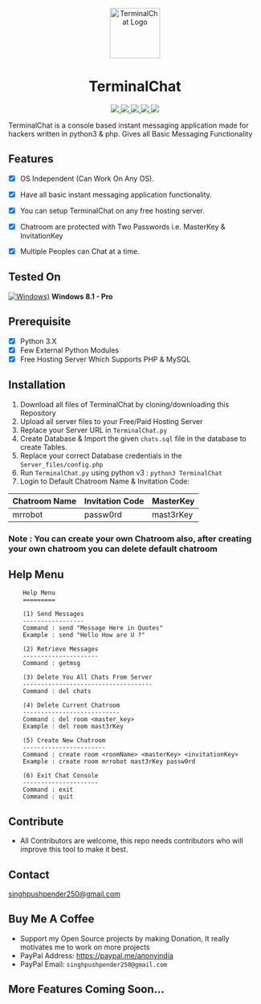 <p align="center">
  <img src="https://github.com/Technowlogy-Pushpender/TerminalChat/blob/master/TerminalChat-logo.png" alt="TerminalChat Logo" width=100 height=100/>
</p>

<h1 align="center">TerminalChat</h1>
<p align="center">
    <a href="https://python.org">
    <img src="https://img.shields.io/badge/Python-3.7-green.svg">
  </a>
  <a href="https://www.php.net">
    <img src="https://img.shields.io/badge/PHP-7.2.30-blue.svg">
  </a>
  <a href="https://github.com/Technowlogy-Pushpender/TerminalChat/blob/master/LICENSE">
    <img src="https://img.shields.io/badge/License-BSD%203-lightgrey.svg">
  </a>
  <a href="https://github.com/Technowlogy-Pushpender/TerminalChat/releases">
    <img src="https://img.shields.io/badge/Release-1.0-blue.svg">
  </a>
    <a href="https://github.com/Technowlogy-Pushpender/TerminalChat">
    <img src="https://img.shields.io/badge/Open%20Source-%E2%9D%A4-brightgreen.svg">
  </a>
</p>

TerminalChat is a console based instant messaging application made for hackers written in python3 &amp; php. Gives all Basic Messaging Functionality

## Features
- [x] OS Independent (Can Work On Any OS).
- [x] Have all basic instant messaging application functionality.
- [x] You can setup TerminalChat on any free hosting server.
- [x] Chatroom are protected with Two Passwords i.e. MasterKey & InvitationKey
- [x] Multiple Peoples can Chat at a time.


## Tested On

[![Windows)](https://www.google.com/s2/favicons?domain=https://www.microsoft.com/en-in/windows/)](https://www.microsoft.com/en-in/windows/) **Windows 8.1 - Pro**

## Prerequisite
- [x] Python 3.X
- [x] Few External Python Modules
- [x] Free Hosting Server Which Supports PHP & MySQL

## Installation

1. Download all files of TerminalChat by cloning/downloading this Repository
2. Upload all server files to your Free/Paid Hosting Server
3. Replace your Server URL in `TerminalChat.py`
4. Create Database & Import the given `chats.sql` file in the database to create Tables.
5. Replace your correct Database credentials in the `Server_files/config.php`
6. Run `TerminalChat.py` using python v3 : `python3 TerminalChat`
7. Login to Default Chatroom Name & Invitation Code: 

| Chatroom Name  | Invitation Code | MasterKey |
| ----------  | --------- | ----------- |
| mrrobot     | passw0rd | mast3rKey |

### Note : You can create your own Chatroom also, after creating your own chatroom you can delete default chatroom

## Help Menu

```
    Help Menu
    =========

    (1) Send Messages 
    -----------------
    Command : send "Message Here in Quotes"      
    Example : send "Hello How are U ?"
    
    (2) Retrieve Messages
    ---------------------
    Command : getmsg                           
    
    (3) Delete You All Chats From Server
    ------------------------------------  
    Command : del chats                        

    (4) Delete Current Chatroom
    ---------------------------
    Command : del room <master_key>            
    Example : del room mast3rKey

    (5) Create New Chatroom
    ----------------------- 
    Command : create room <roomName> <masterKey> <invitationKey>     
    Example : create room mrrobot mast3rKey passw0rd
       
    (6) Exit Chat Console
    ---------------------
    Command : exit
    Command : quit

```

## Contribute

* All Contributors are welcome, this repo needs contributors who will improve this tool to make it best.

## Contact

singhpushpender250@gmail.com 

## Buy Me A Coffee

* Support my Open Source projects by making Donation, It really motivates me to work on more projects
* PayPal Address: https://paypal.me/anonyindia
* PayPal Email: `singhpushpender250@gmail.com`

## More Features Coming Soon...
